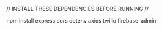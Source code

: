 // INSTALL THESE DEPENDENCIES BEFORE RUNNING //

npm install express cors dotenv axios twilio firebase-admin
